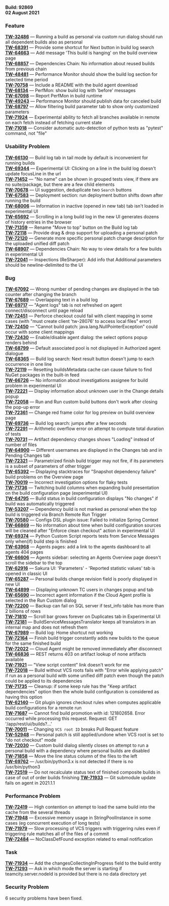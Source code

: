 [//]: # (title: TeamCity 2021.1.2 Release Notes)
[//]: # (auxiliary-id: TeamCity 2021.1.2 Release Notes)

__Build: 92869__  
__02 August 2021__

### Feature

[**TW-32486**](https://youtrack.jetbrains.com/oauth?state=%2Fissue%2FTW-32486) — Running a build as personal via custom run dialog should run all dependent builds also as personal  
[**TW-68391**](https://youtrack.jetbrains.com/oauth?state=%2Fissue%2FTW-68391) — Provide some shortcut for Next button in build log search  
[**TW-64663**](https://youtrack.jetbrains.com/oauth?state=%2Fissue%2FTW-64663) — Add message &#39;This build is hanging&#39; on the build overview page  
[**TW-68857**](https://youtrack.jetbrains.com/oauth?state=%2Fissue%2FTW-68857) — Dependencies Chain: No information about reused builds from previous chain  
[**TW-48481**](https://youtrack.jetbrains.com/oauth?state=%2Fissue%2FTW-48481) — Performance Monitor should show the build log section for selected time period  
[**TW-70758**](https://youtrack.jetbrains.com/oauth?state=%2Fissue%2FTW-70758) — Include a README with the build agent download  
[**TW-68134**](https://youtrack.jetbrains.com/oauth?state=%2Fissue%2FTW-68134) — PerfMon: show build log with &#39;before&#39; messages  
[**TW-67098**](https://youtrack.jetbrains.com/oauth?state=%2Fissue%2FTW-67098) — Report PerfMon in build runtime  
[**TW-49243**](https://youtrack.jetbrains.com/oauth?state=%2Fissue%2FTW-49243) — Performance Monitor should publish data for canceled build  
[**TW-68797**](https://youtrack.jetbrains.com/oauth?state=%2Fissue%2FTW-68797) — Allow filtering build parameter tab to show only customized parameters  
[**TW-71924**](https://youtrack.jetbrains.com/oauth?state=%2Fissue%2FTW-71924) — Experimental ability to fetch all branches available in remote on each fetch instead of fetching current state  
[**TW-71018**](https://youtrack.jetbrains.com/oauth?state=%2Fissue%2FTW-71018) — Consider automatic auto-detection of python tests as &quot;pytest&quot; command, not &quot;file&quot;

### Usability Problem

[**TW-66130**](https://youtrack.jetbrains.com/oauth?state=%2Fissue%2FTW-66130) — Build log tab in tail mode by default is inconvenient for running builds  
[**TW-69344**](https://youtrack.jetbrains.com/oauth?state=%2Fissue%2FTW-69344) — Experimental UI: Clicking on a line in the build log doesn&#39;t update focusLine in the url  
[**TW-71452**](https://youtrack.jetbrains.com/oauth?state=%2Fissue%2FTW-71452) — &quot;No name&quot; can be shown in grouped tests view, if there are no suite/package, but there are a few child elements  
[**TW-70678**](https://youtrack.jetbrains.com/oauth?state=%2Fissue%2FTW-70678) — UI suggestion, deduplicate two `Search` buttons  
[**TW-67583**](https://youtrack.jetbrains.com/oauth?state=%2Fissue%2FTW-67583) — Deployment section: run deployment button shifts down after running the build  
[**TW-68006**](https://youtrack.jetbrains.com/oauth?state=%2Fissue%2FTW-68006) — Information in inactive (opened in new tab) tab isn&#39;t loaded in experimental UI  
[**TW-65692**](https://youtrack.jetbrains.com/oauth?state=%2Fissue%2FTW-65692) — Scrolling in a long build log in the new UI generates dozens of history entries in the browser  
[**TW-71359**](https://youtrack.jetbrains.com/oauth?state=%2Fissue%2FTW-71359) — Rename &quot;Move to top&quot; button on the Build log tab  
[**TW-72118**](https://youtrack.jetbrains.com/oauth?state=%2Fissue%2FTW-72118) — Provide drag &amp; drop support for uploading a personal patch  
[**TW-72120**](https://youtrack.jetbrains.com/oauth?state=%2Fissue%2FTW-72120) — Generate more specific personal patch change description for the uploaded unified diff patch  
[**TW-68907**](https://youtrack.jetbrains.com/oauth?state=%2Fissue%2FTW-68907) — Dependencies Chain: No way to view details for a few builds in experimental UI  
[**TW-72041**](https://youtrack.jetbrains.com/oauth?state=%2Fissue%2FTW-72041) — Inspections (ReSharper): Add info that Additional parameters should be newline-delimited to the UI

### Bug

[**TW-67092**](https://youtrack.jetbrains.com/oauth?state=%2Fissue%2FTW-67092) — Wrong number of pending changes are displayed in the tab counter after changing the branch  
[**TW-67689**](https://youtrack.jetbrains.com/oauth?state=%2Fissue%2FTW-67689) — Overlapping text in a build log  
[**TW-69717**](https://youtrack.jetbrains.com/oauth?state=%2Fissue%2FTW-69717) — &quot;Agent logs&quot; tab is not refreshed on agent connect/disconnect until page reload  
[**TW-72451**](https://youtrack.jetbrains.com/oauth?state=%2Fissue%2FTW-72451) — Perforce checkout could fail with client mapping in some cases (with &quot;must create client &#39;tw-28076&#39; to access local files&quot; error)  
[**TW-72450**](https://youtrack.jetbrains.com/oauth?state=%2Fissue%2FTW-72450) — &quot;Cannot build patch: java.lang.NullPointerException&quot; could occur with some client mappings  
[**TW-72430**](https://youtrack.jetbrains.com/oauth?state=%2Fissue%2FTW-72430) — Enable/disable agent dialog: the select options popup renders behind  
[**TW-68799**](https://youtrack.jetbrains.com/oauth?state=%2Fissue%2FTW-68799) — Default associated pool is not displayed in Authorized agent dialogue  
[**TW-68365**](https://youtrack.jetbrains.com/oauth?state=%2Fissue%2FTW-68365) — Build log search: Next result button doesn&#39;t jump to each occurrence in one line  
[**TW-72119**](https://youtrack.jetbrains.com/oauth?state=%2Fissue%2FTW-72119) — Resetting buildsMetadata cache can cause failure to find NuGet packages in the built-in feed  
[**TW-66726**](https://youtrack.jetbrains.com/oauth?state=%2Fissue%2FTW-66726) — No information about investigations assignee for build problem in experimental UI  
[**TW-72221**](https://youtrack.jetbrains.com/oauth?state=%2Fissue%2FTW-72221) — Display information about unknown user in the Change details popup  
[**TW-72058**](https://youtrack.jetbrains.com/oauth?state=%2Fissue%2FTW-72058) — Run and Run custom build buttons don&#39;t work after closing the pop-up error  
[**TW-72361**](https://youtrack.jetbrains.com/oauth?state=%2Fissue%2FTW-72361) — Change red frame color for log preview on build overview page  
[**TW-69736**](https://youtrack.jetbrains.com/oauth?state=%2Fissue%2FTW-69736) — Build log search: jumps after a few seconds  
[**TW-72291**](https://youtrack.jetbrains.com/oauth?state=%2Fissue%2FTW-72291) — Arithmetic overflow error on attempt to compute total duration of tests  
[**TW-70731**](https://youtrack.jetbrains.com/oauth?state=%2Fissue%2FTW-70731) — Artifact dependency changes shows &quot;Loading&quot; instead of number of files  
[**TW-64900**](https://youtrack.jetbrains.com/oauth?state=%2Fissue%2FTW-64900) — Different usernames are displayed in the Changes tab and in Pending Changes tab  
[**TW-72321**](https://youtrack.jetbrains.com/oauth?state=%2Fissue%2FTW-72321) — Parametrized finish build trigger may not fire, if its parameters is a subset of parameters of other trigger  
[**TW-65392**](https://youtrack.jetbrains.com/oauth?state=%2Fissue%2FTW-65392) — Displaying stacktraces for &quot;Snapshot dependency failure&quot; build problems on the Overview page  
[**TW-70019**](https://youtrack.jetbrains.com/oauth?state=%2Fissue%2FTW-70019) — Incorrect investigation options for flaky tests  
[**TW-71736**](https://youtrack.jetbrains.com/oauth?state=%2Fissue%2FTW-71736) — Twitching build columns when expanding build presentation on the build configuration page (experimental UI)  
[**TW-64795**](https://youtrack.jetbrains.com/oauth?state=%2Fissue%2FTW-64795) — Build status in build configuration displays &quot;No changes&quot; if build was automatically triggered  
[**TW-53207**](https://youtrack.jetbrains.com/oauth?state=%2Fissue%2FTW-53207) — Dependency build is not marked as personal when the top build is triggered via Branch Remote Run Trigger  
[**TW-70580**](https://youtrack.jetbrains.com/oauth?state=%2Fissue%2FTW-70580) — Configs DSL plugin issue: Failed to initialize Spring Context  
[**TW-66869**](https://youtrack.jetbrains.com/oauth?state=%2Fissue%2FTW-66869) — No information about time when build configuration sources will be cleaned after &quot;Enforce clean checkout&quot; action in experimental UI  
[**TW-69374**](https://youtrack.jetbrains.com/oauth?state=%2Fissue%2FTW-69374) — Python Custom Script reports tests from Service Messages only when(if) build step is finished  
[**TW-63968**](https://youtrack.jetbrains.com/oauth?state=%2Fissue%2FTW-63968) — Agents pages: add a link to the agents dashboard to all agents 404 pages  
[**TW-66606**](https://youtrack.jetbrains.com/oauth?state=%2Fissue%2FTW-66606) — Agents sidebar: selecting an Agents Overview page doesn&#39;t scroll the sidebar to the top  
[**TW-62916**](https://youtrack.jetbrains.com/oauth?state=%2Fissue%2FTW-62916) — Sakura UI: &#39;Parameters&#39; - &#39;Reported statistic values&#39; tab is opened in classic UI  
[**TW-65287**](https://youtrack.jetbrains.com/oauth?state=%2Fissue%2FTW-65287) — Personal builds change revision field is poorly displayed in new UI  
[**TW-64899**](https://youtrack.jetbrains.com/oauth?state=%2Fissue%2FTW-64899) — Displaying unknown TC users in changes popup and tab  
[**TW-65690**](https://youtrack.jetbrains.com/oauth?state=%2Fissue%2FTW-65690) — Incorrect agent information if the Cloud Agent profile is selected in the Run Custom dialog  
[**TW-72200**](https://youtrack.jetbrains.com/oauth?state=%2Fissue%2FTW-72200) — Backup can fail on SQL server if test\_info table has more than 2 billions of rows  
[**TW-71810**](https://youtrack.jetbrains.com/oauth?state=%2Fissue%2FTW-71810) — Scroll bar grows forever on Duplicates tab in Experimental UI  
[**TW-72181**](https://youtrack.jetbrains.com/oauth?state=%2Fissue%2FTW-72181) — BuildServiceMessagesTranslator keeps all translators in an internal map and does not refresh them  
[**TW-67989**](https://youtrack.jetbrains.com/oauth?state=%2Fissue%2FTW-67989) — Build log: Home shortcut not working  
[**TW-72164**](https://youtrack.jetbrains.com/oauth?state=%2Fissue%2FTW-72164) — Finish build trigger constantly adds new builds to the queue for the same finished build  
[**TW-72022**](https://youtrack.jetbrains.com/oauth?state=%2Fissue%2FTW-72022) — Cloud Agent might be removed immediately after disconnect  
[**TW-66836**](https://youtrack.jetbrains.com/oauth?state=%2Fissue%2FTW-66836) — REST returns 403 on artifact lookup of none artifacts available  
[**TW-71921**](https://youtrack.jetbrains.com/oauth?state=%2Fissue%2FTW-71921) — &quot;View script content&quot; link doesn&#39;t work for me  
[**TW-72018**](https://youtrack.jetbrains.com/oauth?state=%2Fissue%2FTW-72018) — Build without VCS roots fails with &quot;Error while applying patch&quot; if run as a personal build with some unified diff patch even though the patch could be applied to its dependencies  
[**TW-71735**](https://youtrack.jetbrains.com/oauth?state=%2Fissue%2FTW-71735) — Cleanup: if some keep rule has the &quot;Keep artifact dependencies&quot; option then the whole build configuration is considered as having this option  
[**TW-62140**](https://youtrack.jetbrains.com/oauth?state=%2Fissue%2FTW-62140) — Git plugin ignores checkout rules when computes applicable build configurations for a remote run  
[**TW-71687**](https://youtrack.jetbrains.com/oauth?state=%2Fissue%2FTW-71687) — Cannot find build promotion with id: 121802658. Error occurred while processing this request. Request: GET &#39;/app/rest/ui/builds?...&#39;  
[**TW-70011**](https://youtrack.jetbrains.com/oauth?state=%2Fissue%2FTW-70011) — Changing `VCS root ID` breaks Pull Request feature  
[**TW-52948**](https://youtrack.jetbrains.com/oauth?state=%2Fissue%2FTW-52948) — Personal patch is still applied/undone when VCS root is set to &quot;do not checkout&quot; mode  
[**TW-72030**](https://youtrack.jetbrains.com/oauth?state=%2Fissue%2FTW-72030) — Custom build dialog silently closes on attempt to run a personal build with a dependency where personal builds are disabled  
[**TW-71858**](https://youtrack.jetbrains.com/oauth?state=%2Fissue%2FTW-71858) — Move the line status column of the files to the left  
[**TW-69762**](https://youtrack.jetbrains.com/oauth?state=%2Fissue%2FTW-69762) — /usr/bin/python3.x is not detected if there is no /usr/bin/python3  
[**TW-72519**](https://youtrack.jetbrains.com/oauth?state=%2Fissue%2FTW-72519) — Do not recalculate status text of finished composite builds in case of out of order builds finishing
[**TW-71933**](https://youtrack.jetbrains.com/oauth?state=%2Fissue%2FTW-71933) — Git submodule update fails on agent in 2021.1.1

### Performance Problem

[**TW-72419**](https://youtrack.jetbrains.com/oauth?state=%2Fissue%2FTW-72419) — High contention on attempt to load the same build into the cache from the several threads  
[**TW-71948**](https://youtrack.jetbrains.com/oauth?state=%2Fissue%2FTW-71948) — Excessive memory usage in StringPoolInstance in some cases (eg concurrent execution of long tests)  
[**TW-71979**](https://youtrack.jetbrains.com/oauth?state=%2Fissue%2FTW-71979) — Slow processing of VCS triggers with triggering rules even if triggering rule matches all of the files of a commit  
[**TW-72484**](https://youtrack.jetbrains.com/oauth?state=%2Fissue%2FTW-72484) — NoClassDefFound exception related to email notification

### Task

[**TW-71934**](https://youtrack.jetbrains.com/oauth?state=%2Fissue%2FTW-71934) — Add the changesCollectingInProgress field to the build entity  
[**TW-71293**](https://youtrack.jetbrains.com/oauth?state=%2Fissue%2FTW-71293) — Ask in which mode the server is starting if teamcity.server.nodeId is provided but there is no data directory yet

### Security Problem

6 security problems have been fixed.